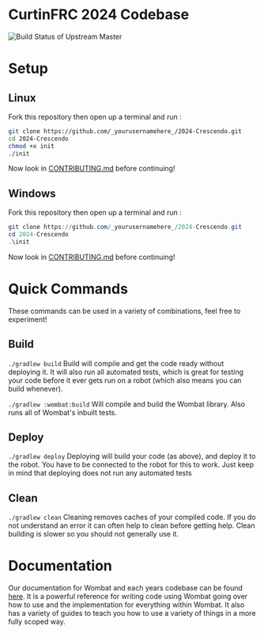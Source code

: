 CurtinFRC 2024 Codebase
===
![Build Status of Upstream Master](https://github.com/CurtinFRC/2024-Crescendo/actions/workflows/ci.yml/badge.svg)

Setup
====

Linux
-----
Fork this repository then open up a terminal and run :
```bash
git clone https://github.com/_yourusernamehere_/2024-Crescendo.git
cd 2024-Crescendo
chmod +x init
./init
```
Now look in [CONTRIBUTING.md](./CONTRIBUTING.md) before continuing!

Windows
-------
Fork this repository then open up a terminal and run :
```powershell
git clone https://github.com/_yourusernamehere_/2024-Crescendo.git
cd 2024-Crescendo
.\init
```
Now look in [CONTRIBUTING.md](./CONTRIBUTING.md) before continuing!

Quick Commands
=======
These commands can be used in a variety of combinations, feel free to experiment!

Build
------
`./gradlew build`
Build will compile and get the code ready without deploying it.
It will also run all automated tests, which is great for testing your code before it ever gets run on a robot (which also means you can build whenever).  

`./gradlew :wombat:build`
Will compile and build the Wombat library.
Also runs all of Wombat's inbuilt tests.

Deploy
------
`./gradlew deploy`
Deploying will build your code (as above), and deploy it to the robot.
You have to be connected to the robot for this to work.
Just keep in mind that deploying does not run any automated tests

Clean
-----
`./gradlew clean`
Cleaning removes caches of your compiled code.
If you do not understand an error it can often help to clean before getting help.
Clean building is slower so you should not generally use it.

Documentation
=======
Our documentation for Wombat and each years codebase can be found [here](TODO!).
It is a powerful reference for writing code using Wombat going over how to use and the implementation for everything within Wombat.
It also has a variety of guides to teach you how to use a variety of things in a more fully scoped way.
